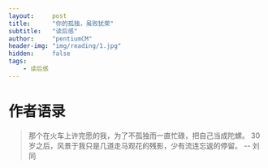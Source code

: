 ```yaml
---
layout:     post
title:      "你的孤独，虽败犹荣"
subtitle:   "读后感"
author:     "pentiumCM"
header-img: "img/reading/1.jpg"
hidden:     false
tags:
    - 读后感
---
```


# 作者语录

> 那个在火车上许完愿的我，为了不孤独而一直忙碌，把自己当成陀螺。 30 岁之后，风景于我只是几道走马观花的残影，少有流连忘返的停留。 -- 刘同